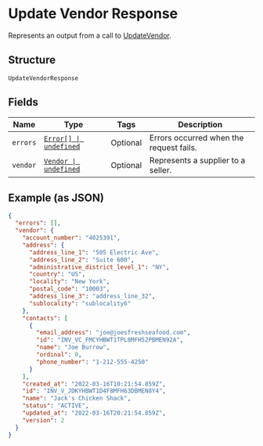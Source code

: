 
# Update Vendor Response

Represents an output from a call to [UpdateVendor](../../doc/api/vendors.md#update-vendor).

## Structure

`UpdateVendorResponse`

## Fields

| Name | Type | Tags | Description |
|  --- | --- | --- | --- |
| `errors` | [`Error[] \| undefined`](../../doc/models/error.md) | Optional | Errors occurred when the request fails. |
| `vendor` | [`Vendor \| undefined`](../../doc/models/vendor.md) | Optional | Represents a supplier to a seller. |

## Example (as JSON)

```json
{
  "errors": [],
  "vendor": {
    "account_number": "4025391",
    "address": {
      "address_line_1": "505 Electric Ave",
      "address_line_2": "Suite 600",
      "administrative_district_level_1": "NY",
      "country": "US",
      "locality": "New York",
      "postal_code": "10003",
      "address_line_3": "address_line_32",
      "sublocality": "sublocality6"
    },
    "contacts": [
      {
        "email_address": "joe@joesfreshseafood.com",
        "id": "INV_VC_FMCYHBWT1TPL8MFH52PBMEN92A",
        "name": "Joe Burrow",
        "ordinal": 0,
        "phone_number": "1-212-555-4250"
      }
    ],
    "created_at": "2022-03-16T10:21:54.859Z",
    "id": "INV_V_JDKYHBWT1D4F8MFH63DBMEN8Y4",
    "name": "Jack's Chicken Shack",
    "status": "ACTIVE",
    "updated_at": "2022-03-16T20:21:54.859Z",
    "version": 2
  }
}
```


